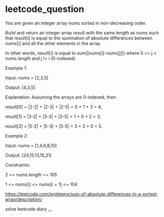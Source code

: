 # leetcode_question


You are given an integer array nums sorted in non-decreasing order.

Build and return an integer array result with the same length as nums such that result[i] is equal to the summation of absolute differences between nums[i] and all the other elements in the array.

In other words, result[i] is equal to sum(|nums[i]-nums[j]|) where 0 <= j < nums.length and j != i (0-indexed).

 

Example 1:

Input: nums = [2,3,5]

Output: [4,3,5]



Explanation: Assuming the arrays are 0-indexed, then

result[0] = |2-2| + |2-3| + |2-5| = 0 + 1 + 3 = 4,

result[1] = |3-2| + |3-3| + |3-5| = 1 + 0 + 2 = 3,

result[2] = |5-2| + |5-3| + |5-5| = 3 + 2 + 0 = 5.



Example 2:

Input: nums = [1,4,6,8,10]

Output: [24,15,13,15,21]
 

Constraints:

2 <= nums.length <= 105

1 <= nums[i] <= nums[i + 1] <= 104


https://leetcode.com/problems/sum-of-absolute-differences-in-a-sorted-array/description/

solve leetcode diary
__
